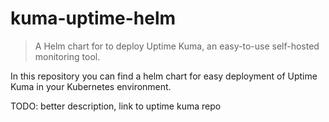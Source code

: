 # kuma-uptime-helm
> A Helm chart for to deploy Uptime Kuma, an easy-to-use self-hosted monitoring tool.

In this repository you can find a helm chart for easy deployment of Uptime Kuma in your Kubernetes environment.

TODO: better description, link to uptime kuma repo